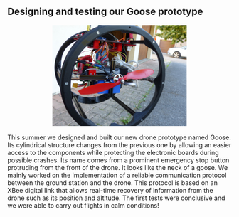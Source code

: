 ## Designing and testing our Goose prototype

<!-- ![](/images/2019-07-12_zoom-goose.jpg) -->
<div style="text-align: center;"><img src="/images/2019-07-12_zoom-goose.jpg" alt="" width="60%"/></div>

<!-- Cet été nous avons conçu et fabriqué notre nouveau prototype de drone nommé Goose.
Sa structure cylindrique change de la précédente en permettant un accès plus facile aux composants tout en protégeant les cartes électroniques lors d'éventuels crash.
Nous avons principalement travaillé à la mise en place d'un protocole de communication fiable entre la station sol et le drone.
Celui-ci est basé sur une liaison numérique XBee ce qui permet de récupérer des informations en temps réel du drone comme sa position et son altitude.
Les premiers tests ont été concluants et nous avons pu réaliser des vols dans des conditions calmes ! -->

This summer we designed and built our new drone prototype named Goose.
Its cylindrical structure changes from the previous one by allowing an easier access to the components while protecting the electronic boards during possible crashes.
Its name comes from a prominent emergency stop button protruding from the front of the drone. It looks like the neck of a goose.
We mainly worked on the implementation of a reliable communication protocol between the ground station and the drone.
This protocol is based on an XBee digital link that allows real-time recovery of information from the drone such as its position and altitude.
The first tests were conclusive and we were able to carry out flights in calm conditions!
